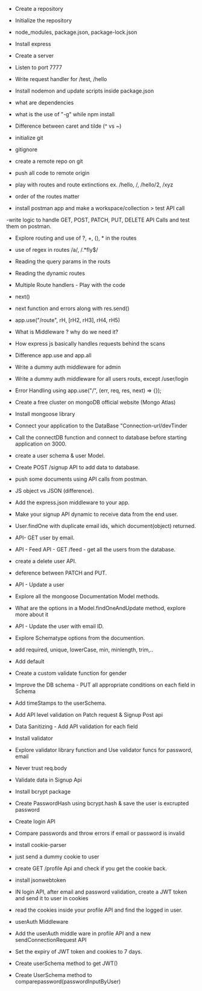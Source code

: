 - Create a repository
- Initialize the repository
- node_modules, package.json, package-lock.json
- Install express
- Create a server
- Listen to port 7777
- Write request handler for /test, /hello
- Install nodemon and update scripts inside package.json
- what are dependencies
- what is the use of "-g" while npm install
- Difference between caret and tilde (^ vs ~)

- initialize git
- gitignore
- create a remote repo on git
- push all code to remote origin

- play with routes and route extinctions ex. /hello, /, /hello/2, /xyz
- order of the routes matter

- install postman app and make a workspace/collection > test API call

-write logic to handle GET, POST, PATCH, PUT, DELETE API Calls and test them on postman.

- Explore routing and use of ?, +, (), \* in the routes
- use of regex in routes /a/, /.\*fly$/
- Reading the query params in the routs
- Reading the dynamic routes

- Multiple Route handlers - Play with the code
- next()
- next function and errors along with res.send()
- app.use("/route", rH, [rH2, rH3], rH4, rH5)

- What is Middleware ? why do we need it?
- How express js basically handles requests behind the scans
- Difference app.use and app.all
- Write a dummy auth middleware for admin
- Write a dummy auth middleware for all users routs, except /user/login
- Error Handling using app.use("/", (err, req, res, next) => {});

- Create a free cluster on mongoDB official website (Mongo Atlas)
- Install mongoose library
- Connect your application to the DataBase "Connection-url/devTinder
- Call the connectDB function and connect to database before starting application on 3000.
- create a user schema & user Model.
- Create POST /signup API to add data to database.
- push some documents using API calls from postman.

- JS object vs JSON (difference).
- Add the express.json middleware to your app.
- Make your signup API dynamic to receive data from the end user.

- User.findOne with duplicate email ids, which document(object) returned.
- API- GET user by email.
- API - Feed API - GET /feed - get all the users from the database.
- create a delete user API.
- deference between PATCH and PUT.
- API - Update a user
- Explore all the mongoose Documentation Model methods.
- What are the options in a Model.findOneAndUpdate method, explore more about it
- API - Update the user with email ID.

- Explore Schematype options from the documention.
- add required, unique, lowerCase, min, minlength, trim,..
- Add default
- Create a custom validate function for gender
- Improve the DB schema - PUT all appropriate conditions on each field in Schema
- Add timeStamps to the userSchema.
- Add API level validation on Patch request & Signup Post api
- Data Sanitizing - Add API validation for each field
- Install validator
- Explore validator library function and Use validator funcs for password, email
- Never trust req.body

- Validate data in Signup Api
- Install bcrypt package
- Create PasswordHash using bcrypt.hash & save the user is excrupted password
- Create login API
- Compare passwords and throw errors if email or password is invalid

- install cookie-parser
- just send a dummy cookie to user
- create GET /profile Api and check if you get the cookie back.
- install jsonwebtoken
- IN login API, after email and password validation, create a JWT token and send it to user in cookies
- read the cookies inside your profile API and find the logged in user.
- userAuth Middleware
- Add the userAuth middle ware in profile API and a new sendConnectionRequest API
- Set the expiry of JWT token and cookies to 7 days.
- Create userSchema method to get JWT()
- Create UserSchema method to comparepassword(passwordInputByUser)
